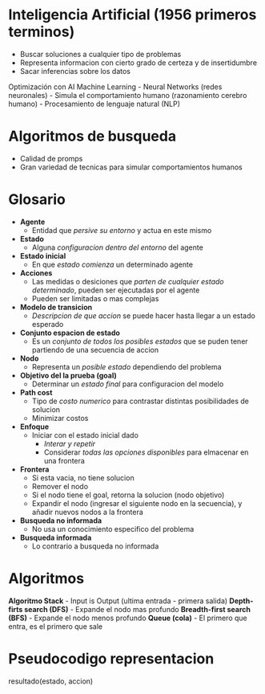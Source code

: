 # Inteligencia Artificial (1956 primeros terminos)

  - Buscar soluciones a cualquier tipo de problemas
  - Representa informacion con cierto grado de certeza y de insertidumbre
  - Sacar inferencias sobre los datos

  Optimización con AI
  Machine Learning
    - Neural Networks (redes neuronales)
        - Simula el comportamiento humano (razonamiento cerebro humano)
    - Procesamiento de lenguaje natural (NLP)

# Algoritmos de busqueda
  - Calidad de promps 
  - Gran variedad de tecnicas para simular comportamientos humanos

# Glosario
- **Agente**
  - Entidad que _persive su entorno_ y actua en este mismo
- **Estado**
  - Alguna _configuracion dentro del entorno_ del agente
- **Estado inicial**
  - En que _estado comienza_ un determinado agente
- **Acciones**
  - Las medidas o desiciones que _parten de cualquier estado determinado_, pueden ser ejecutadas por el agente
  - Pueden ser limitadas o mas complejas
- **Modelo de transicion**
  - _Descripcion de que accion_ se puede hacer hasta llegar a un estado esperado
- **Conjunto espacion de estado**
  - Es un _conjunto de todos los posibles estados_ que se puden tener partiendo de una secuencia de accion
- **Nodo** 
  - Representa un _posible estado_ dependiendo del problema
- **Objetivo del la prueba (goal)**
  - Determinar un _estado final_ para configuracion del modelo
- **Path cost**
  - Tipo de _costo numerico_ para contrastar distintas posibilidades de solucion
  - Minimizar costos 
- **Enfoque**
  - Iniciar con el estado inicial dado
     - _Interar y repetir_
      - Considerar _todas las opciones disponibles_ para elmacenar en una frontera
- **Frontera**
  - Si esta vacia, no tiene solucion
  - Remover el nodo
  - Si el nodo tiene el goal, retorna la solucion (nodo objetivo)
  - Expandir el nodo (ingresar el siguiente nodo en la secuencia), y añadir nuevos nodos a la frontera
- **Busqueda no informada**
  - No usa un conocimiento especifico del problema
- **Busqueda informada**
  - Lo contrario a busqueda no informada


# Algoritmos
  **Algoritmo Stack**
    - Input is Output (ultima entrada - primera salida)
  **Depth-firts search (DFS)**
    - Expande el nodo mas profundo
  **Breadth-first search (BFS)**
    - Expande el nodo menos profundo
  **Queue (cola)**
    - El primero que entra, es el primero que sale

# Pseudocodigo representacion
resultado(estado, accion)
